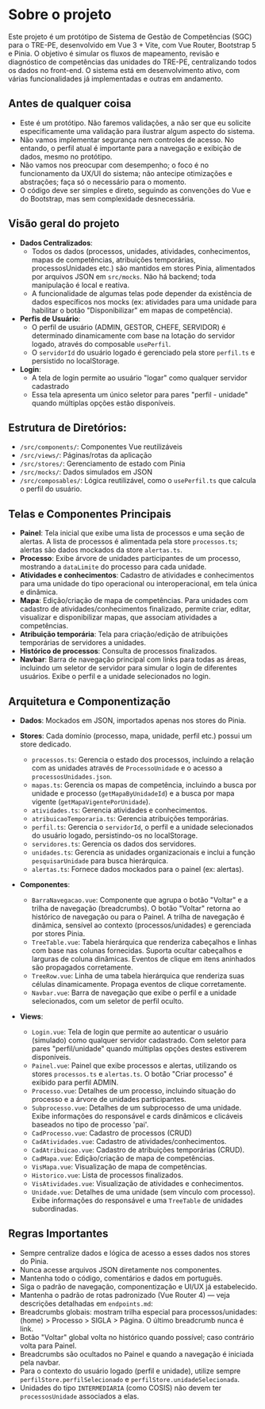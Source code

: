 # Sobre o projeto

Este projeto é um protótipo de Sistema de Gestão de Competências (SGC) para o TRE-PE, desenvolvido em Vue 3 + Vite, com Vue Router, Bootstrap 5 e Pinia. O objetivo é simular os fluxos de mapeamento, revisão e diagnóstico de competências das unidades do TRE-PE, centralizando todos os dados no front-end. O sistema está em desenvolvimento ativo, com várias funcionalidades já implementadas e outras em andamento.

## Antes de qualquer coisa

- Este é um protótipo. Não faremos validações, a não ser que eu solicite especificamente uma validação para ilustrar algum aspecto do sistema.
- Não vamos implementar segurança nem controles de acesso. No entando, o perfil atual é importante para a navegação e exibição de dados, mesmo no protótipo.
- Não vamos nos preocupar com desempenho; o foco é no funcionamento da UX/UI do sistema; não antecipe otimizações e abstrações; faça só o necessário para o momento.
- O código deve ser simples e direto, seguindo as convenções do Vue e do Bootstrap, mas sem complexidade desnecessária.

## Visão geral do projeto

- **Dados Centralizados**: 
  - Todos os dados (processos, unidades, atividades, conhecimentos, mapas de competências, atribuições temporárias, processosUnidades etc.) são mantidos em stores Pinia, alimentados por arquivos JSON em `src/mocks`. Não há backend; toda manipulação é local e reativa. 
  - A funcionalidade de algumas telas pode depender da existência de dados específicos nos mocks (ex: atividades para uma unidade para habilitar o botão "Disponibilizar" em mapas de competência).
- **Perfis de Usuário**: 
  - O perfil de usuário (ADMIN, GESTOR, CHEFE, SERVIDOR) é determinado dinamicamente com base na lotação do servidor logado, através do composable `usePerfil`. 
  - O `servidorId` do usuário logado é gerenciado pela store `perfil.ts` e persistido no localStorage.
- **Login**: 
  - A tela de login permite ao usuário "logar" como qualquer servidor cadastrado
  - Essa tela apresenta um único seletor para pares "perfil - unidade" quando múltiplas opções estão disponíveis.

## Estrutura de Diretórios:
- `/src/components/`: Componentes Vue reutilizáveis
- `/src/views/`: Páginas/rotas da aplicação
- `/src/stores/`: Gerenciamento de estado com Pinia
- `/src/mocks/`: Dados simulados em JSON
- `/src/composables/`: Lógica reutilizável, como o `usePerfil.ts` que calcula o perfil do usuário.

## Telas e Componentes Principais

- **Painel**: Tela inicial que exibe uma lista de processos e uma seção de alertas. A lista de processos é alimentada pela store `processos.ts`; alertas são dados mockados da store `alertas.ts`.
- **Processo**: Exibe árvore de unidades participantes de um processo, mostrando a `dataLimite` do processo para cada unidade. 
- **Atividades e conhecimentos**: Cadastro de atividades e conhecimentos para uma unidade do tipo operacional ou interoperacional, em tela única e dinâmica.
- **Mapa**: Edição/criação de mapa de competências. Para unidades com cadastro de atividades/conhecimentos finalizado, permite criar, editar, visualizar e disponibilizar mapas, que associam atividades a competências.  
- **Atribuição temporária**: Tela para criação/edição de atribuições temporárias de servidores a unidades.
- **Histórico de processos**: Consulta de processos finalizados.
- **Navbar**: Barra de navegação principal com links para todas as áreas, incluindo um seletor de servidor para simular o login de diferentes usuários. Exibe o perfil e a unidade selecionados no login.

## Arquitetura e Componentização

- **Dados**: Mockados em JSON, importados apenas nos stores do Pinia.

- **Stores**: Cada domínio (processo, mapa, unidade, perfil etc.) possui um store dedicado.
    - `processos.ts`: Gerencia o estado dos processos, incluindo a relação com as unidades através de `ProcessoUnidade` e o acesso a `processosUnidades.json`.
    - `mapas.ts`: Gerencia os mapas de competência, incluindo a busca por unidade e processo (`getMapaByUnidadeId`) e a busca por mapa vigente (`getMapaVigentePorUnidade`).
    - `atividades.ts`: Gerencia atividades e conhecimentos.
    - `atribuicaoTemporaria.ts`: Gerencia atribuições temporárias.
    - `perfil.ts`: Gerencia o `servidorId`, o perfil e a unidade selecionados do usuário logado, persistindo-os no localStorage.
    - `servidores.ts`: Gerencia os dados dos servidores.
    - `unidades.ts`: Gerencia as unidades organizacionais e inclui a função `pesquisarUnidade` para busca hierárquica.
    - `alertas.ts`: Fornece dados mockados para o painel (ex: alertas).

- **Componentes**:
    - `BarraNavegacao.vue`: Componente que agrupa o botão "Voltar" e a trilha de navegação (breadcrumbs). O botão "Voltar" retorna ao histórico de navegação ou para o Painel. A trilha de navegação é dinâmica, sensível ao contexto (processos/unidades) e gerenciada por stores Pinia.
    - `TreeTable.vue`: Tabela hierárquica que renderiza cabeçalhos e linhas com base nas colunas fornecidas. Suporta ocultar cabeçalhos e larguras de coluna dinâmicas. Eventos de clique em itens aninhados são propagados corretamente.
    - `TreeRow.vue`: Linha de uma tabela hierárquica que renderiza suas células dinamicamente. Propaga eventos de clique corretamente.
    - `Navbar.vue`: Barra de navegação que exibe o perfil e a unidade selecionados, com um seletor de perfil oculto.

- **Views**:
    - `Login.vue`: Tela de login que permite ao autenticar o usuário (simulado) como qualquer servidor cadastrado. Com seletor para pares "perfil/unidade" quando múltiplas opções destes estiverem disponíveis.
    - `Painel.vue`: Painel que exibe processos e alertas, utilizando os stores `processos.ts` e `alertas.ts`. O botão "Criar processo" é exibido para perfil ADMIN.
    - `Processo.vue`: Detalhes de um processo, incluindo situação do processo e a árvore de unidades participantes.
    - `Subprocesso.vue`: Detalhes de um subprocesso de uma unidade. Exibe informações do responsável e cards dinâmicos e clicáveis baseados no tipo de processo 'pai'.
    - `CadProcesso.vue`: Cadastro de processos (CRUD)
    - `CadAtividades.vue`: Cadastro de atividades/conhecimentos.
    - `CadAtribuicao.vue`: Cadastro de atribuições temporárias (CRUD).
    - `CadMapa.vue`: Edição/criação de mapa de competências.
    - `VisMapa.vue`: Visualização de mapa de competências.
    - `Historico.vue`: Lista de processos finalizados.
    - `VisAtividades.vue`: Visualização de atividades e conhecimentos.
    - `Unidade.vue`: Detalhes de uma unidade (sem vínculo com processo). Exibe informações do responsável e uma `TreeTable` de unidades subordinadas.

## Regras Importantes
- Sempre centralize dados e lógica de acesso a esses dados nos stores do Pinia.
- Nunca acesse arquivos JSON diretamente nos componentes.
- Mantenha todo o código, comentários e dados em português.
- Siga o padrão de navegação, componentização e UI/UX já estabelecido.
- Mantenha o padrão de rotas padronizado (Vue Router 4) — veja descrições detalhadas em `endpoints.md`:
- Breadcrumbs globais: mostram trilha especial para processos/unidades: (home) > Processo > SIGLA > Página. O último breadcrumb nunca é link.
- Botão "Voltar" global volta no histórico quando possível; caso contrário volta para Painel.
- Breadcrumbs são ocultados no Painel e quando a navegação é iniciada pela navbar.
- Para o contexto do usuário logado (perfil e unidade), utilize sempre `perfilStore.perfilSelecionado` e `perfilStore.unidadeSelecionada`.
- Unidades do tipo `INTERMEDIARIA` (como COSIS) não devem ter `processosUnidade` associados a elas.